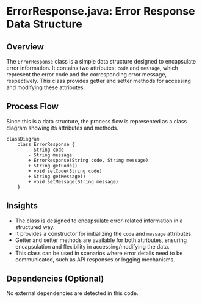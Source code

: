 # ErrorResponse.java: Error Response Data Structure

## Overview
The `ErrorResponse` class is a simple data structure designed to encapsulate error information. It contains two attributes: `code` and `message`, which represent the error code and the corresponding error message, respectively. This class provides getter and setter methods for accessing and modifying these attributes.

## Process Flow
Since this is a data structure, the process flow is represented as a class diagram showing its attributes and methods.


```mermaid
classDiagram
    class ErrorResponse {
        - String code
        - String message
        + ErrorResponse(String code, String message)
        + String getCode()
        + void setCode(String code)
        + String getMessage()
        + void setMessage(String message)
    }
```


## Insights
- The class is designed to encapsulate error-related information in a structured way.
- It provides a constructor for initializing the `code` and `message` attributes.
- Getter and setter methods are available for both attributes, ensuring encapsulation and flexibility in accessing/modifying the data.
- This class can be used in scenarios where error details need to be communicated, such as API responses or logging mechanisms.

## Dependencies (Optional)
No external dependencies are detected in this code.
